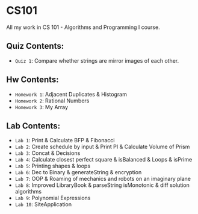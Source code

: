# CS101
All my work in CS 101 - Algorithms and Programming I course.

## Quiz Contents:

- `Quiz 1`: Compare whether strings are mirror images of each other.

## Hw Contents:

- `Homework 1`: Adjacent Duplicates & Histogram
- `Homework 2`: Rational Numbers
- `Homework 3`: My Array

## Lab Contents:

- `Lab 1`: Print & Calculate BFP & Fibonacci
- `Lab 2`: Create schedule by input & Print PI & Calculate Volume of Prism
- `Lab 3`: Concat & Decisions
- `Lab 4`: Calculate closest perfect square & isBalanced & Loops & isPrime
- `Lab 5`: Printing shapes & loops
- `Lab 6`: Dec to Binary & generateString & encryption
- `Lab 7`: OOP & Roaming of mechanics and robots on an imaginary plane 
- `Lab 8`: Improved LibraryBook & parseString isMonotonic & diff solution algorithms
- `Lab 9`: Polynomial Expressions
- `Lab 10`: SiteApplication
